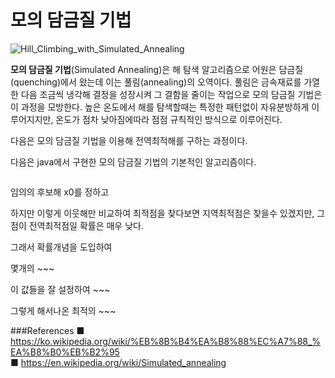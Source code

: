 # 모의 담금질 기법


![Hill_Climbing_with_Simulated_Annealing](https://user-images.githubusercontent.com/82091824/120922713-aad85400-c705-11eb-9a9a-74e07b66f818.gif)



**모의 담금질 기법**(Simulated Annealing)은 해 탐색 알고리즘으로 어원은 담금질(quenching)에서 왔는데 이는 풀림(annealing)의 오역이다.
풀림은 금속재료를 가열한 다음 조금씩 냉각해 결정을 성장시켜 그 결함을 줄이는 작업으로 모의 담금질 기법은 이 과정을 모방한다.
높은 온도에서 해를 탐색할때는 특정한 패턴없이 자유분방하게 이루어지지만, 온도가 점차 낮아짐에따라 점점 규칙적인 방식으로 이루어진다.

다음은 모의 담금질 기법을 이용해 전역최적해를 구하는 과정이다.

다음은 java에서 구현한 모의 담금질 기법의 기본적인 알고리즘이다.
```java

```

임의의 후보해 x0를 정하고

하지만 이렇게 이웃해만 비교하여 최적점을 찾다보면 지역최적점은 찾을수 있겠지만, 그 점이 전역최적점일 확률은 매우 낮다.

그래서 확률개념을 도입하여 


몇개의 ~~~

이 값들을 잘 설정하여 ~~~

그렇게 해서나온 최적의 ~~~

###References
■ https://ko.wikipedia.org/wiki/%EB%8B%B4%EA%B8%88%EC%A7%88_%EA%B8%B0%EB%B2%95   
■ https://en.wikipedia.org/wiki/Simulated_annealing
